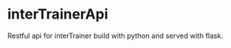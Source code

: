 interTrainerApi
===============

Restful api for interTrainer build with python and served with flask.
